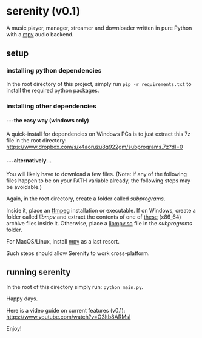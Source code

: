 # serenity (v0.1)

A music player, manager, streamer and downloader written in pure Python with a [mpv](https://mpv.io/) audio backend.

## setup

### installing python dependencies

In the root directory of this project, simply run ``` pip -r requirements.txt ``` to install the required python packages.

### installing other dependencies

#### ---the easy way (windows only)

A quick-install for dependencies on Windows PCs is to just extract this 7z file in the root directory:
https://www.dropbox.com/s/x4aoruzu8q922gm/subprograms.7z?dl=0

#### ---alternatively...
You will likely have to download a few files. 
(Note: if any of the following files happen to be on your PATH variable already, the following steps may be avoidable.)

Again, in the root directory, create a folder called *subprograms*.

Inside it, place an [ffmpeg](https://ffmpeg.org/) installation or executable. 
If on Windows, create a folder called *libmpv* and extract the contents of one of [these](https://sourceforge.net/projects/mpv-player-windows/files/libmpv/) (x86_64) archive files inside it.
Otherwise, place a [libmpv.so](https://pkgs.org/download/libmpv.so) file in the *subprograms* folder.

For MacOS/Linux, install [mpv](https://mpv.io/installation) as a last resort.

Such steps should allow Serenity to work cross-platform. 

## running serenity
In the root of this directory simply run: ```python main.py```.

Happy days.

Here is a video guide on current features (v0.1): https://www.youtube.com/watch?v=O3ltb8ARMsI

Enjoy!
